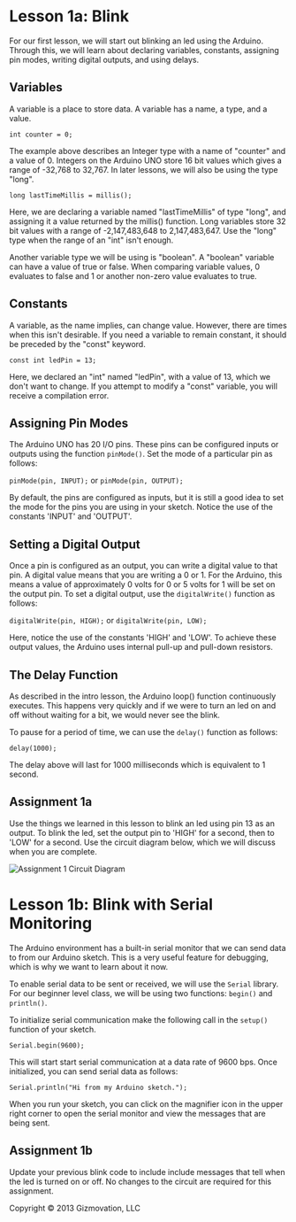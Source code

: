 # Lesson 1a: Blink

For our first lesson, we will start out blinking an led using the Arduino. Through this, we will learn about declaring variables, constants, assigning pin modes, writing digital outputs, and using delays.

## Variables

A variable is a place to store data. A variable has a name, a type, and a value.

```int counter = 0;```

The example above describes an Integer type with a name of "counter" and a value of 0. Integers on the Arduino UNO store 16 bit values which gives a range of -32,768 to 32,767. In later lessons, we will also be using the type "long".

```long lastTimeMillis = millis();```

Here, we are declaring a variable named "lastTimeMillis" of type "long", and assigning it a value returned by the millis() function. Long variables store 32 bit values with a range of -2,147,483,648 to 2,147,483,647. Use the "long" type when the range of an "int" isn't enough.

Another variable type we will be using is "boolean". A "boolean" variable can have a value of true or false. When comparing variable values, 0 evaluates to false and 1 or another non-zero value evaluates to true.

## Constants

A variable, as the name implies, can change value. However, there are times when this isn't desirable. If you need a variable to remain constant, it should be preceded by the "const" keyword.

```const int ledPin = 13;```

Here, we declared an "int" named "ledPin", with a value of 13, which we don't want to change. If you attempt to modify a "const" variable, you will receive a compilation error.

## Assigning Pin Modes

The Arduino UNO has 20 I/O pins. These pins can be configured inputs or outputs using the function ```pinMode()```. Set the mode of a particular pin as follows:

```pinMode(pin, INPUT);``` or ```pinMode(pin, OUTPUT);```

By default, the pins are configured as inputs, but it is still a good idea to set the mode for the pins you are using in your sketch. Notice the use of the constants 'INPUT' and 'OUTPUT'.

## Setting a Digital Output

Once a pin is configured as an output, you can write a digital value to that pin. A digital value means that you are writing a 0 or 1. For the Arduino, this means a value of approximately 0 volts for 0 or 5 volts for 1 will be set on the output pin. To set a digital output, use the ```digitalWrite()``` function as follows:

```digitalWrite(pin, HIGH);``` or ```digitalWrite(pin, LOW);```

Here, notice the use of the constants 'HIGH' and 'LOW'. To achieve these output values, the Arduino uses internal pull-up and pull-down resistors.

## The Delay Function

As described in the intro lesson, the Arduino loop() function continuously executes. This happens very quickly and if we were to turn an led on and off without waiting for a bit, we would never see the blink.

To pause for a period of time, we can use the ```delay()``` function as follows:

```delay(1000);```

The delay above will last for 1000 milliseconds which is equivalent to 1 second.

## Assignment 1a

Use the things we learned in this lesson to blink an led using pin 13 as an output. To blink the led, set the output pin to 'HIGH' for a second, then to 'LOW' for a second. Use the circuit diagram below, which we will discuss when you are complete.

![Assignment 1 Circuit Diagram](1_blink_bb.png)


# Lesson 1b: Blink with Serial Monitoring

The Arduino environment has a built-in serial monitor that we can send data to from our Arduino sketch. This is a very useful feature for debugging, which is why we want to learn about it now.

To enable serial data to be sent or received, we will use the ```Serial``` library. For our beginner level class, we will be using two functions: ```begin()``` and ```println()```.

To initialize serial communication make the following call in the ```setup()``` function of your sketch.

```Serial.begin(9600);```

This will start start serial communication at a data rate of 9600 bps. Once initialized, you can send serial data as follows:

```Serial.println("Hi from my Arduino sketch.");```

When you run your sketch, you can click on the magnifier icon in the upper right corner to open the serial monitor and view the messages that are being sent.

## Assignment 1b

Update your previous blink code to include include messages that tell when the led is turned on or off. No changes to the circuit are required for this assignment.


Copyright © 2013 Gizmovation, LLC
